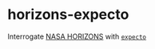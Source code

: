 # horizons-expecto

Interrogate [NASA HORIZONS](http://ssd.jpl.nasa.gov) with [`expecto`](http://npmjs.org/expecto)

